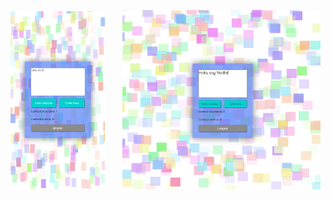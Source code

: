 <img src='img/movilRSP.jpg' width='30%'>&nbsp;&nbsp;&nbsp; &nbsp;&nbsp;&nbsp;<img src='img/tabletRSP.jpg' width='63%'>
